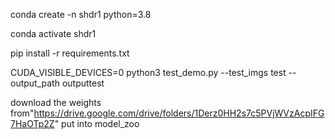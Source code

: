 conda create -n shdr1 python=3.8

conda activate shdr1  

pip install -r requirements.txt

CUDA_VISIBLE_DEVICES=0 python3 test_demo.py --test_imgs test --output_path outputtest

download the weights from"https://drive.google.com/drive/folders/1Derz0HH2s7c5PVjWVzAcpIFG7HaOTp2Z" put into model_zoo
